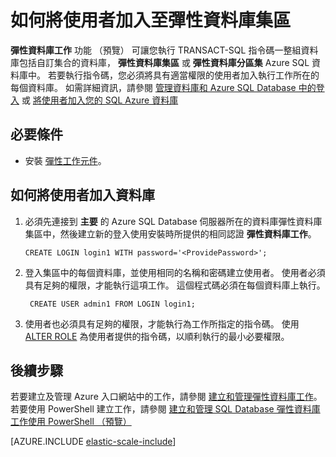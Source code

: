 <properties 
    pageTitle="如何將使用者加入彈性資料庫集區" 
    description="您必須將具有權限的使用者加入集區中的每個資料庫" 
    metaKeywords="azure sql database elastic databases credentials" 
    services="sql-database" documentationCenter=""  
    manager="jeffreyg" 
    authors="ddove"/>

<tags 
    ms.service="sql-database" 
    ms.workload="sql-database" 
    ms.tgt_pltfrm="na" 
    ms.devlang="na" 
    ms.topic="article" 
    ms.date="11/03/2015" 
    ms.author="ddove; sidneyh" />

# 如何將使用者加入至彈性資料庫集區

 **彈性資料庫工作** 功能 （預覽） 可讓您執行 TRANSACT-SQL 指令碼一整組資料庫包括自訂集合的資料庫， **彈性資料庫集區** 或 **彈性資料庫分區集** Azure SQL 資料庫中。 若要執行指令碼，您必須將具有適當權限的使用者加入執行工作所在的每個資料庫。 如需詳細資訊，請參閱 [管理資料庫和 Azure SQL Database 中的登入](sql-database-manage-logins.md) 或 [將使用者加入您的 SQL Azure 資料庫](http://azure.microsoft.com/blog/2010/06/21/adding-users-to-your-sql-azure-database/)

## 必要條件
* 安裝 [彈性工作元件](sql-database-elastic-jobs-service-installation.md)。 

## 如何將使用者加入資料庫

1.  必須先連接到 **主要** 的 Azure SQL Database 伺服器所在的資料庫彈性資料庫集區中，然後建立新的登入使用安裝時所提供的相同認證 **彈性資料庫工作**。

        CREATE LOGIN login1 WITH password='<ProvidePassword>';

2. 登入集區中的每個資料庫，並使用相同的名稱和密碼建立使用者。 使用者必須具有足夠的權限，才能執行這項工作。 這個程式碼必須在每個資料庫上執行。

        CREATE USER admin1 FROM LOGIN login1;
        
3. 使用者也必須具有足夠的權限，才能執行為工作所指定的指令碼。 使用 [ALTER ROLE](https://msdn.microsoft.com/library/ms189775.aspx) 為使用者提供的指令碼，以順利執行的最小必要權限。 

## 後續步驟

若要建立及管理 Azure 入口網站中的工作，請參閱 [建立和管理彈性資料庫工作](sql-database-elastic-jobs-create-and-manage.md)。 若要使用 PowerShell 建立工作，請參閱 [建立和管理 SQL Database 彈性資料庫工作使用 PowerShell （預覽）](sql-database-elastic-jobs-powershell.md)

[AZURE.INCLUDE [elastic-scale-include](../../includes/elastic-scale-include.md)]

<!--Image references-->
[1]: ./media/sql-database-elastic-jobs-overview/elastic-jobs.png
<!--anchors-->

 

